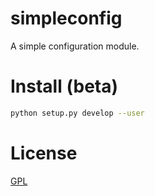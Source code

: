 # simpleconfig

A simple configuration module.

# Install (beta)
```bash
python setup.py develop --user
```

# License
[GPL](LICENSE.txt)